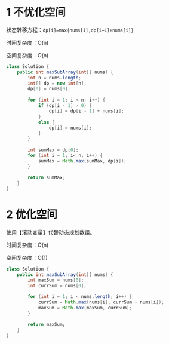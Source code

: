 # 1 不优化空间

状态转移方程：``dp[i]=max{nums[i],dp[i−1]+nums[i]}``

时间复杂度：O(n)

空间复杂度：O(n)

```java
class Solution {
    public int maxSubArray(int[] nums) {
        int n = nums.length;
        int[] dp = new int[n];
        dp[0] = nums[0];
        
        for (int i = 1; i < n; i++) {
        	if (dp[i - 1] > 0) {
        		dp[i] = dp[i - 1] + nums[i];
        	}
        	else {
				dp[i] = nums[i];
			}
        }
        
        int sumMax = dp[0];
        for (int i = 1; i< n; i++) {
        	sumMax = Math.max(sumMax, dp[i]);
        }
        
        return sumMax;
    }
}
```

# 2 优化空间

使用【滚动变量】代替动态规划数组。

时间复杂度：O(n)

空间复杂度：O(1)

```java
class Solution {
    public int maxSubArray(int[] nums) {
        int maxSum = nums[0];
        int currSum = nums[0];
        
        for (int i = 1; i < nums.length; i++) {
        	currSum = Math.max(nums[i], currSum + nums[i]);
        	maxSum = Math.max(maxSum, currSum);
        }
        
        return maxSum;
    }
}
```